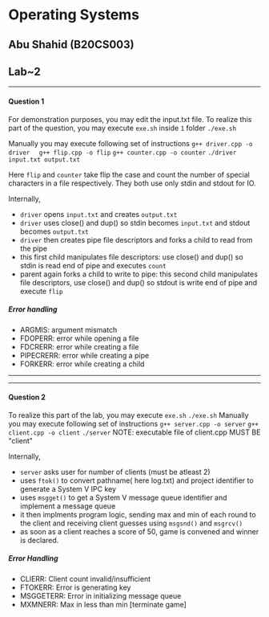 # Operating Systems
## Abu Shahid (B20CS003)
## Lab~2
___
#### Question 1
For demonstration purposes, you may edit the input.txt file.
To realize this part of the question, you may execute `exe.sh` inside `1` folder
``./exe.sh``

Manually you may execute following set of instructions
`g++ driver.cpp -o driver  `
`g++ flip.cpp -o flip`
`g++ counter.cpp -o counter`
`./driver input.txt output.txt`

Here `flip` and `counter` take flip the case and count the number of special characters in a file respectively. They both use only stdin and stdout for IO. 

Internally, 
* `driver` opens `input.txt` and creates `output.txt`
* `driver` uses close() and dup() so stdin becomes `input.txt` and stdout becomes `output.txt`
* `driver` then creates pipe file descriptors and forks a child to read from the pipe
* this first child manipulates file descriptors: use close() and dup() so stdin is read end of pipe and executes `count`
* parent again forks a child to write to pipe: this second child manipulates file descriptors, use close() and dup() so stdout is write end of pipe and execute  `flip`

##### Error handling
* ARGMIS: argument mismatch
* FDOPERR: error while opening a file
* FDCRERR: error while creating a file
* PIPECRERR: error while creating a pipe
* FORKERR: error while creating a child

___
___
#### Question 2
To realize this part of the lab, you may execute `exe.sh`
`./exe.sh`
Manually you may execute following set of instructions
`g++ server.cpp -o server`
`g++ client.cpp -o client`
`./server`
NOTE: executable file of client.cpp MUST BE "client"

Internally, 
* `server` asks user for number of clients (must be atleast 2)
* uses `ftok()` to convert pathname( here log.txt) and project identifier to generate a System V IPC key
* uses `msgget()` to get a System V message queue identifier and implement a message queue
* it then implments program logic, sending max and min of each round to the client and receiving client guesses using `msgsnd()` and `msgrcv()`
* as soon as a client reaches a score of 50, game is convened and winner is declared.

##### Error Handling
* CLIERR: Client count invalid/insufficient
* FTOKERR: Error is generating key
* MSGGETERR: Error in initializing message queue
* MXMNERR: Max in less than min [terminate game]































